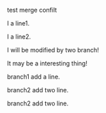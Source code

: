 test merge confilt

I a line1.

I a line2.

I will be modified by two branch!

It may be a interesting thing!

branch1 add a line.

branch2 add two line.

branch2 add two line.

